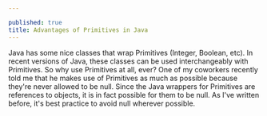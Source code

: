 ```yaml
---

published: true
title: Advantages of Primitives in Java
---
```

Java has some nice classes that wrap Primitives (Integer, Boolean, etc). In recent versions of Java, these classes can be used interchangeably with Primitives. So why use Primitives at all, ever? One of my coworkers recently told me that he makes use of Primitives as much as possible because they're never allowed to be null. Since the Java wrappers for Primitives are references to objects, it is in fact possible for them to be null. As I've written before, it's best practice to avoid null wherever possible.
